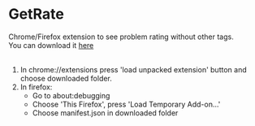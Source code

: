 <h1>GetRate</h1>
Chrome/Firefox extension to see problem rating without other tags.
<br>
You can download it <a href="https://drive.google.com/file/d/1Uyq1htnexJ6jJns2kgJ_qkJdWz6cMRoE/view?usp=sharing">here</a>
<br>
<br>
<ol>
<li>In chrome://extensions press 'load unpacked extension' button and choose downloaded folder.</li>
<li>In firefox:
<ul>
<li>Go to about:debugging</li>
<li>Choose 'This Firefox', press 'Load Temporary Add-on...'</li>
<li>Choose manifest.json in downloaded folder</li>
</ul>
</li>
